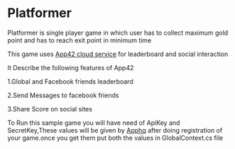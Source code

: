 Platformer
==========

Platformer is single player game in which user has to collect maximum gold point and has to reach exit point in minimum time

This game uses [App42 cloud service](http://api.shephertz.com/app42-dev.php) for leaderboard and social interaction

It Describe the following features of App42

1.Global and Facebook friends leaderboard

2.Send Messages to facebook friends

3.Share Score on social sites

To Run this sample game you will have need of ApiKey and SecretKey,These values will be given by [Apphq](http://apphq.shephertz.com/) after doing registration of your game.once you get them put both the values in GlobalContext.cs file
